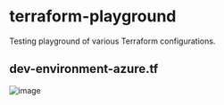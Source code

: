 # terraform-playground
Testing playground of various Terraform configurations.

## dev-environment-azure.tf
![image](https://github.com/sahendrikse/terraform-playground/assets/22767324/29db4852-816b-44df-950a-9a09578a6ec1)

